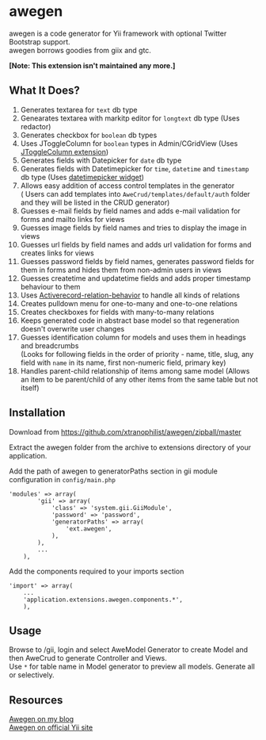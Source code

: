 # awegen

awegen is a code generator for Yii framework with optional Twitter Bootstrap support.  
awegen borrows goodies from giix and gtc.

**[Note: This extension isn't maintained any more.]**

## What It Does?

1. Generates textarea for `text` db type
2. Genearates textarea with markitp editor for `longtext` db type
(Uses redactor)
3. Generates checkbox for `boolean` db types
4. Uses JToggleColumn for `boolean` types in Admin/CGridView
(Uses [JToggleColumn extension](http://www.yiiframework.com/extension/jtogglecolumn/))
5. Generates fields with Datepicker for `date` db type
6. Generates fields with Datetimepicker for `time`, `datetime` and `timestamp` db type
(Uses [datetimepicker widget](http://www.yiiframework.com/extension/datetimepicker/))
7. Allows easy addition of access control templates in the generator  
( Users can add templates into `AweCrud/templates/default/auth` folder and they will be listed in the CRUD generator)
8. Guesses e-mail fields by field names and adds e-mail validation for forms and mailto links for views
9. Guesses image fields by field names and tries to display the image in views
10. Guesses url fields by field names and adds url validation for forms and creates links for views
11. Guesses password fields by field names, generates password fields for them in forms and hides them from non-admin users in views
12. Guesses createtime and updatetime fields and adds proper timestamp behaviour to them
13. Uses [Activerecord-relation-behavior](http://yiiext.github.com/extensions/activerecord-relation-behavior/index.html) to handle all kinds of relations
14. Creates pulldown menu for one-to-many and one-to-one relations
15. Creates checkboxes for fields with many-to-many relations
16. Keeps generated code in abstract base model so that regeneration doesn't overwrite user changes
17. Guesses identification column for models and uses them in headings and breadcrumbs  
(Looks for following fields in the order of priority - name, title, slug, any field  with `name` in its name, first non-numeric field, primary key)
18. Handles parent-child relationship of items among same model
(Allows an item to be parent/child of any other items from the same table but not itself)

## Installation

Download from <https://github.com/xtranophilist/awegen/zipball/master>

Extract the awegen folder from the archive to extensions directory of your application.

Add the path of awegen to generatorPaths section in gii module configuration in `config/main.php`

~~~
'modules' => array(
        'gii' => array(
            'class' => 'system.gii.GiiModule',
            'password' => 'password',
            'generatorPaths' => array(
                'ext.awegen',
            ),
        ),
        ...
    ),
~~~

Add the components required to your imports section

~~~
'import' => array(
    ...
    'application.extensions.awegen.components.*',
    ),
~~~

## Usage

Browse to /gii, login and select AweModel Generator to create Model and then AweCrud to generate Controller and Views.  
Use `*` for table name in Model generator to preview all models. Generate all or selectively.

## Resources

[Awegen on my blog](http://motorscript.com/awegen-code-generator-for-yii/)  
[Awegen on official Yii site](http://www.yiiframework.com/extension/awegen/)
